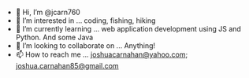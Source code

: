 - 👋 Hi, I’m @jcarn760
- 👀 I’m interested in ... coding, fishing, hiking 
- 🌱 I’m currently learning ... web application development using JS and Python. And some Java
- 💞️ I’m looking to collaborate on ... Anything!
- 📫 How to reach me ... joshuacarnahan@yahoo.com; joshua.carnahan85@gmail.com

<!---
jcarn760/jcarn760 is a ✨ special ✨ repository because its `README.md` (this file) appears on your GitHub profile.
You can click the Preview link to take a look at your changes.
--->
